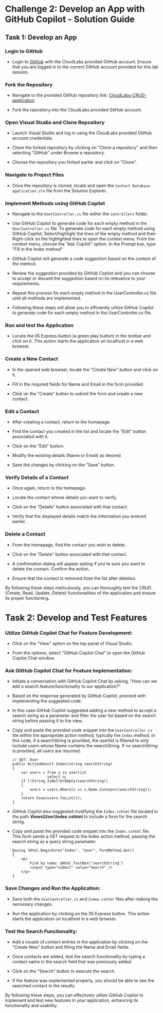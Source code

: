 # Challenge 2: Develop an App with GitHub Copilot - Solution Guide

## Task 1: Develop an App

### Login to GitHub

- Login to [GitHub](https://github.com/login) with the CloudLabs provided GitHub account. Ensure that you are logged in to the correct GitHub account provided for this lab session.

### Fork the Repository

- Navigate to the provided GitHub repository link: [CloudLabs-CRUD-application](https://github.com/CloudLabsAI-Azure/CloudLabs-CRUD-application).

- Fork the repository into the CloudLabs provided GitHub account.

### Open Visual Studio and Clone Repository

- Launch Visual Studio and log in using the CloudLabs provided GitHub account credentials.

- Clone the forked repository by clicking on "Clone a repository" and then selecting "GitHub" under Browse a repository.

- Choose the repository you forked earlier and click on "Clone".

### Navigate to Project Files

- Once the repository is cloned, locate and open the `Contact Database application.sln` file from the Solution Explorer.

### Implement Methods using GitHub Copilot

- Navigate to the `UserController.cs` file within the `Controllers` folder.

- Use GitHub Copilot to generate code for each empty method in the `UserController.cs` file. To generate code for each empty method using GitHub Copilot, Select/highlight the lines of the empty method and then Right-click on the highlighted lines to open the context menu. From the context menu, choose the "Ask Copilot" option. In the Prompt box, type "Fill in the Index method"

- GitHub Copilot will generate a code suggestion based on the context of the method.

- Review the suggestion provided by GitHub Copilot and you can choose to accept or discard the suggestion based on its relevance to your requirements.

- Repeat this process for each empty method in the UserController.cs file until all methods are implemented.

- Following these steps will allow you to efficiently utilize GitHub Copilot to generate code for each empty method in the UserController.cs file.

### Run and test the Application

- Locate the IIS Express button (a green play button) in the toolbar and click on it. This action starts the application on localhost in a web browser.

### Create a New Contact

- In the opened web browser, locate the "Create New" button and click on it.

- Fill in the required fields for Name and Email in the form provided.

- Click on the "Create" button to submit the form and create a new contact.

### Edit a Contact

- After creating a contact, return to the homepage.

- Find the contact you created in the list and locate the "Edit" button associated with it.

- Click on the "Edit" button.

- Modify the existing details (Name or Email) as desired.

- Save the changes by clicking on the "Save" button.

### Verify Details of a Contact

- Once again, return to the homepage.

- Locate the contact whose details you want to verify.

- Click on the "Details" button associated with that contact.

- Verify that the displayed details match the information you entered earlier.

### Delete a Contact

- From the homepage, find the contact you wish to delete.

- Click on the "Delete" button associated with that contact.

- A confirmation dialog will appear asking if you're sure you want to delete the contact. Confirm the action.

- Ensure that the contact is removed from the list after deletion.

By following these steps meticulously, you can thoroughly test the CRUD (Create, Read, Update, Delete) functionalities of the application and ensure its proper functioning..

# Task 2: Develop and Test Features

### Utilize GitHub Copilot Chat for Feature Development:
  
   - Click on the "View" option on the top panel of Visual Studio.
  
   - From the options, select "GitHub Copilot Chat" to open the GitHub Copilot Chat window.

### Ask GitHub Copilot Chat for Feature Implementation:
   
   - Initiate a conversation with GitHub Copilot Chat by asking, "How can we add a search feature/functionality to our application?"

   - Based on the response generated by GitHub Copilot, proceed with implementing the suggested code.
  
   - In this case GitHub Copilot suggested adding a new method to accept a search string as a parameter and filter the user list based on the search string before passing it to the view.
  
   - Copy and paste the provided code snippet into the `UserController.cs` file within the appropriate action method, typically the `Index` method. In this code, if a searchString is provided, the userlist is filtered to only include users whose Name contains the searchString. If no searchString is provided, all users are returned.

        ```
        // GET: User
        public ActionResult Index(string searchString)
        {
            var users = from u in userlist
                        select u;
            if (!String.IsNullOrEmpty(searchString))
            {
                users = users.Where(s => s.Name.Contains(searchString));
            }
            return View(users.ToList());
        }
        ```

   - GitHub Copilot also suggested modifying the `Index.cshtml` file located in the path **Views\User\Index.cshtml** to include a form for the search string.

   - Copy and paste the provided code snippet into the `Index.cshtml` file. This form sends a GET request to the Index action method, passing the search string as a query string parameter.

        ```
        @using (Html.BeginForm("Index", "User", FormMethod.Get))
        {
            <p>
                Find by name: @Html.TextBox("searchString") 
                <input type="submit" value="Search" />
            </p>
        }
        ```

### Save Changes and Run the Application:

   - Save both the `UserController.cs` and `Index.cshtml` files after making the necessary changes.

   - Run the application by clicking on the IIS Express button. This action starts the application on localhost in a web browser.

### Test the Search Functionality:

   - Add a couple of contact entries in the application by clicking on the "Create New" button and filling the Name and Email fields.

   - Once contacts are added, test the search functionality by typing a contact name in the search field that was previously added.

   - Click on the "Search" button to execute the search.

   - If the feature was implemented properly, you should be able to see the searched contact in the results.

By following these steps, you can effectively utilize GitHub Copilot to implement and test new features in your application, enhancing its functionality and usability.
